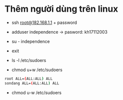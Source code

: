# Thêm người dùng trên linux

- ssh root@182.168.1.1 + password
- adduser independence -> pasword: kh17112003
- su - independence
- exit


- ls -l /etc/sudoers 
- chmod u+w /etc/sudoers 

```bash
root ALL=(ALL:ALL) ALL
sondang ALL=(ALL:ALL) ALL
```

- chmod u-w /etc/sudoers 